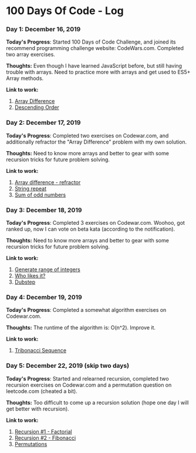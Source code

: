 # 100 Days Of Code - Log

### Day 1: December 16, 2019 

**Today's Progress**: Started 100 Days of Code Challenge, and joined its recommend programming challenge website: CodeWars.com. Completed two array exercises.

**Thoughts:** Even though I have learned JavaScript before, but still having trouble with arrays. Need to practice more with arrays and get used to ES5+ Array methods.

**Link to work:** 
1. [Array Difference](https://www.codewars.com/kata/523f5d21c841566fde000009)
2. [Descending Order](https://www.codewars.com/kata/5467e4d82edf8bbf40000155)

### Day 2: December 17, 2019 

**Today's Progress**: Completed two exercises on Codewar.com, and additionally refractor the "Array Difference" problem with my own solution.

**Thoughts:** Need to know more arrays and better to gear with some recursion tricks for future problem solving.

**Link to work:** 
1. [Array difference - refractor](https://www.codewars.com/kata/523f5d21c841566fde000009)
2. [String repeat](https://www.codewars.com/kata/57a0e5c372292dd76d000d7e)
3. [Sum of odd numbers](https://www.codewars.com/kata/55fd2d567d94ac3bc9000064)

### Day 3: December 18, 2019 

**Today's Progress**: Completed 3 exercises on Codewar.com. Woohoo, got ranked up, now I can vote on beta kata (according to the notification).

**Thoughts:** Need to know more arrays and better to gear with some recursion tricks for future problem solving.

**Link to work:** 
1. [Generate range of integers](https://www.codewars.com/kata/55eca815d0d20962e1000106)
2. [Who likes it?](https://www.codewars.com/kata/5266876b8f4bf2da9b000362)
3. [Dubstep](https://www.codewars.com/kata/551dc350bf4e526099000ae5)

### Day 4: December 19, 2019 

**Today's Progress**: Completed a somewhat algorithm exercises on Codewar.com. 

**Thoughts:** The runtime of the algorithm is: O(n^2). Improve it.

**Link to work:** 
1. [Tribonacci Sequence](https://www.codewars.com/kata/tribonacci-sequence/train/javascript)

### Day 5: December 22, 2019 (skip two days)

**Today's Progress**: Started and relearned recursion, completed two recursion exercises on Codewar.com and a permutation question on leetcode.com (cheated a bit). 

**Thoughts:** Too difficult to come up a recursion solution (hope one day I will get better with recursion).

**Link to work:** 
1. [Recursion #1 - Factorial](https://www.codewars.com/kata/5694cb0ec554589633000036)
2. [Recursion #2 - Fibonacci](https://www.codewars.com/kata/569512b7707bc1b88200002f)
3. [Permutations](https://leetcode.com/submissions/detail/287592113/)



